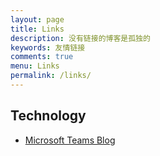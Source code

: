 ```yaml
---
layout: page
title: Links
description: 没有链接的博客是孤独的
keywords: 友情链接
comments: true
menu: Links
permalink: /links/
---
```


## Technology
- [Microsoft Teams Blog](https://techcommunity.microsoft.com/t5/microsoft-teams-blog/bg-p/MicrosoftTeamsBlog)

